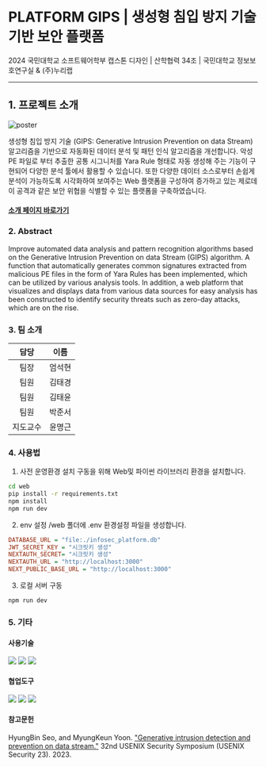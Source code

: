 # **PLATFORM GIPS** | 생성형 침입 방지 기술기반 보안 플랫폼

2024 국민대학교 소프트웨어학부 캡스톤 디자인 | 산학협력 34조 | 국민대학교 정보보호연구실 & (주)누리랩

---

## 1. 프로젝트 소개

![poster](https://github.com/user-attachments/assets/d77dda79-0497-4dbd-9ceb-3fc0948f54af)

생성형 침입 방지 기술 (GIPS: Generative Intrusion Prevention on data Stream) 알고리즘을 기반으로 자동화된 데이터 분석 및 패턴 인식 알고리즘을 개선합니다. 악성 PE 파일로 부터 추출한 공통 시그니처를 Yara Rule 형태로 자동 생성해 주는 기능이 구현되어 다양한 분석 툴에서 활용할 수 있습니다. 또한 다양한 데이터 소스로부터 손쉽게 분석이 가능하도록 시각화하여 보여주는 Web 플랫폼을 구성하여 증가하고 있는 제로데이 공격과 같은 보안 위협을 식별할 수 있는 플랫폼을 구축하였습니다.

#### [소개 페이지 바로가기](https://kookmin-sw.github.io/capstone-2024-34/)

### 2. Abstract

Improve automated data analysis and pattern recognition algorithms based on the Generative Intrusion Prevention on data Stream (GIPS) algorithm. A function that automatically generates common signatures extracted from malicious PE files in the form of Yara Rules has been implemented, which can be utilized by various analysis tools. In addition, a web platform that visualizes and displays data from various data sources for easy analysis has been constructed to identify security threats such as zero-day attacks, which are on the rise.

### 3. 팀 소개

|   담당   |  이름  |
| :------: | :----: |
|   팀장   | 엄석현 |
|   팀원   | 김태경 |
|   팀원   | 김태윤 |
|   팀원   | 박준서 |
| 지도교수 | 윤명근 |

### 4. 사용법

1. 사전 운영환경 설치
   구동을 위해 Web및 파이썬 라이브러리 환경을 설치합니다.

```bash
cd web
pip install -r requirements.txt
npm install
npm run dev
```

2. env 설정
   /web 폴더에 .env 환경설정 파일을 생성합니다.

```ini
DATABASE_URL = "file:./infosec_platform.db"
JWT_SECRET_KEY = "시크릿키 생성"
NEXTAUTH_SECRET= "시크릿키 생성"
NEXTAUTH_URL = "http://localhost:3000"
NEXT_PUBLIC_BASE_URL = "http://localhost:3000"
```

3. 로컬 서버 구동

```bash
npm run dev
```

### 5. 기타

#### 사용기술

<img src="https://img.shields.io/badge/python-3776AB?style=for-the-badge&logo=python&logoColor=white"/>
<img src="https://img.shields.io/badge/scikit learn-F7931E?style=for-the-badge&logo=scikit-learn&logoColor=white"/>
<img src="https://img.shields.io/badge/next.js-000000?style=for-the-badge&logo=next.js&logoColor=white"/>

#### 협업도구

<img src="https://img.shields.io/badge/github-181717?style=for-the-badge&logo=github&logoColor=white"/>
<img src="https://img.shields.io/badge/notion-000000?style=for-the-badge&logo=notion&logoColor=white"/>
<img src="https://img.shields.io/badge/slack-4A154B?style=for-the-badge&logo=slack&logoColor=white"/>

#### 참고문헌

HyungBin Seo, and MyungKeun Yoon. ["Generative intrusion detection and prevention on data stream."](https://www.usenix.org/conference/usenixsecurity23/presentation/seo) 32nd USENIX Security Symposium (USENIX Security 23). 2023.
